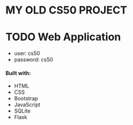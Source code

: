 # MY OLD CS50 PROJECT

# TODO Web Application

- user: cs50
- password: cs50

#### Built with:

- HTML
- CSS
- Bootstrap
- JavaScript
- SQLite
- Flask
